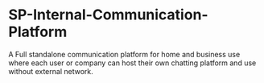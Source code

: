 # SP-Internal-Communication-Platform
A Full standalone communication platform for home and business use where each user or company can host their own chatting platform and use without external network. 
